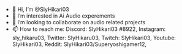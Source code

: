 - 👋 Hi, I’m @SlyHikari03
- 👀 I’m interested in Ai Audio experements 
- 💞️ I’m looking to collaborate on audio related projects
- 📫 How to reach me: 
Discord: SlyHikari03 #8922,
Instagram: sly_hikaru03,
Twitter: SlyHikaru03,
Twitch: SlyHikari03,
Youtube: SlyHikari03,
Reddit: SlyHikari03/Superyoshigamer12,


<!---
SlyHikari03/SlyHikari03 is a ✨ special ✨ repository because its `README.md` (this file) appears on your GitHub profile.
You can click the Preview link to take a look at your changes.
--->
